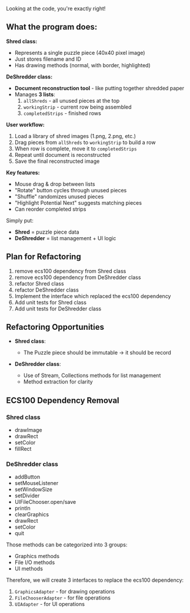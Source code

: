Looking at the code, you're exactly right!

## What the program does:

**Shred class:**
- Represents a single puzzle piece (40x40 pixel image)
- Just stores filename and ID
- Has drawing methods (normal, with border, highlighted)

**DeShredder class:**
- **Document reconstruction tool** - like putting together shredded paper
- Manages **3 lists**:
  1. `allShreds` - all unused pieces at the top
  2. `workingStrip` - current row being assembled
  3. `completedStrips` - finished rows

**User workflow:**
1. Load a library of shred images (1.png, 2.png, etc.)
2. Drag pieces from `allShreds` to `workingStrip` to build a row
3. When row is complete, move it to `completedStrips`
4. Repeat until document is reconstructed
5. Save the final reconstructed image

**Key features:**
- Mouse drag & drop between lists
- "Rotate" button cycles through unused pieces
- "Shuffle" randomizes unused pieces
- "Highlight Potential Next" suggests matching pieces
- Can reorder completed strips

Simply put:
- **Shred** = puzzle piece data
- **DeShredder** = list management + UI logic

## Plan for Refactoring

1. remove ecs100 dependency from Shred class
2. remove ecs100 dependency from DeShredder class
3. refactor Shred class
4. refactor DeShredder class
5. Implement the interface which replaced the ecs100 dependency
6. Add unit tests for Shred class
7. Add unit tests for DeShredder class

## Refactoring Opportunities

- **Shred class**:
    - The Puzzle piece should be immutable -> it should be record

- **DeShredder class**:
    - Use of Stream, Collections methods for list management
    - Method extraction for clarity


## ECS100 Dependency Removal

### Shred class
- drawImage
- drawRect
- setColor
- fillRect

### DeShredder class
- addButton
- setMouseListener
- setWindowSize
- setDivider
- UIFileChooser.open/save
- println
- clearGraphics
- drawRect
- setColor
- quit

Those methods can be categorized into 3 groups:
- Graphics methods
- File I/O methods
- UI methods

Therefore, we will create 3 interfaces to replace the ecs100 dependency:
1. `GraphicsAdapter` - for drawing operations
2. `FileChooserAdapter` - for file operations
3. `UIAdapter` - for UI operations



